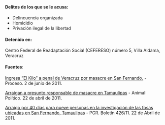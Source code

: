 #### **Delitos de los que se le acusa:**

* Delincuencia organizada
* Homicidio
* Privación ilegal de la libertad

#### **Detenido en:**

Centro Federal de Readaptación Social (CEFERESO) número 5, Villa Aldama, Veracruz

#### **Fuentes:**

<a href="http://www.proceso.com.mx/?p=271598" target="_blank">Ingresa “El Kilo” a penal de Veracruz por masacre en San Fernando.</a> - Proceso. 2 de junio de 2011.

<a href="http://www.animalpolitico.com/2011/04/arraigan-a-presunto-responsable-de-masacre-en-tamaulipas/" target="_blank">Arraigan a presunto responsable de masacre en Tamaulipas</a> - Animal Político. 22 de abril de 2011.

<a href="http://www.pgr.gob.mx/prensa/2007/bol11/Abr/b42611.shtm" target="_blank">Arraigo por 40 días para nueve personas en la investigación de las fosas ubicadas en San Fernando, Tamaulipas</a> - PGR. Boletín 426/11. 22 de Abril de 2011.
